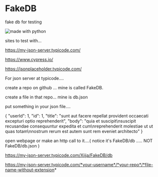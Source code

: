 # FakeDB
fake db for testing

<img src="https://img.shields.io/badge/made%20with-python-blue.svg?style=flat-square" alt="made with python">

sites to test with...

https://my-json-server.typicode.com/

https://www.cypress.io/

https://jsonplaceholder.typicode.com/


 For json server at typicode....
 
 create a repo on github ... mine is called FakeDB.
 
 create a file in that repo... mine is db.json
 
 put something in your json file....
 
 
 {
  "userId": 1,
  "id": 1,
  "title": "sunt aut facere repellat provident occaecati excepturi optio reprehenderit",
  "body": "quia et suscipit\nsuscipit recusandae consequuntur expedita et cum\nreprehenderit molestiae ut ut quas totam\nnostrum rerum est autem sunt rem eveniet architecto"
}


 open webpage or make an http call to it....( notice it's FakeDB/db ..... NOT FakeDB/db.json )
 
 https://my-json-server.typicode.com/Xiija/FakeDB/db
 
 
 https://my-json-server.typicode.com/*your-username*/*your-repo*/*file-name-without-extension*

